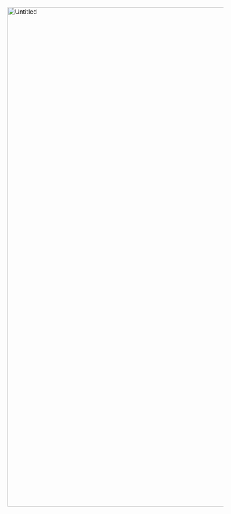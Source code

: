 <img width="1159" alt="Untitled" src="https://github.com/user-attachments/assets/2f4e8658-e13b-4d36-b926-f4695eaa9d91" />
